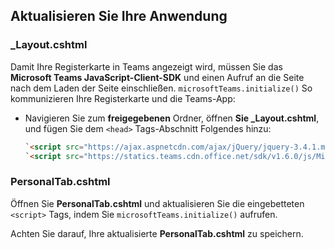 ## <a name="update-your-application"></a>Aktualisieren Sie Ihre Anwendung

### <a name="_layoutcshtml"></a>_Layout.cshtml

Damit Ihre Registerkarte in Teams angezeigt wird, müssen Sie das **Microsoft Teams JavaScript-Client-SDK** und einen Aufruf an die Seite nach dem Laden der Seite einschließen. `microsoftTeams.initialize()` So kommunizieren Ihre Registerkarte und die Teams-App:

- Navigieren Sie zum **freigegebenen** Ordner, öffnen **Sie _Layout.cshtml**, und fügen Sie dem `<head>` Tags-Abschnitt Folgendes hinzu:

    ```html
    `<script src="https://ajax.aspnetcdn.com/ajax/jQuery/jquery-3.4.1.min.js"></script>`
    `<script src="https://statics.teams.cdn.office.net/sdk/v1.6.0/js/MicrosoftTeams.min.js"></script>`
    ```

### <a name="personaltabcshtml"></a>PersonalTab.cshtml

Öffnen Sie **PersonalTab.cshtml** und aktualisieren Sie die eingebetteten `<script>` Tags, indem Sie `microsoftTeams.initialize()` aufrufen.

Achten Sie darauf, Ihre aktualisierte **PersonalTab.cshtml** zu speichern.